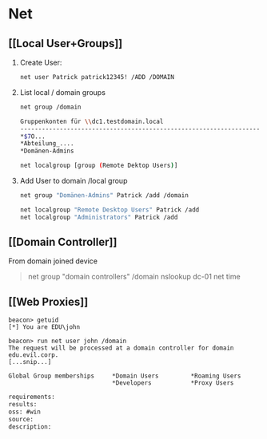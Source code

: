 # Net

## [[Local User+Groups]]
1. Create User:
    ```bash
    net user Patrick patrick12345! /ADD /DOMAIN
    ```
2. List local / domain groups
    ```bash
    net group /domain

    Gruppenkonten für \\dc1.testdomain.local
    -------------------------------------------------------------------------------
    *$7O...
    *Abteilung_....
    *Domänen-Admins
    
    net localgroup [group (Remote Dektop Users)]
    ```
1. Add User to domain /local group
    ```sh
    net group "Domänen-Admins" Patrick /add /domain

    net localgroup "Remote Desktop Users" Patrick /add
    net localgroup "Administrators" Patrick /add
    ```

## [[Domain Controller]]
From domain joined device  
>net group "domain controllers" /domain
>nslookup dc-01
>net time

## [[Web Proxies]]
``````beacon
beacon> getuid
[*] You are EDU\john

beacon> run net user john /domain
The request will be processed at a domain controller for domain edu.evil.corp.
[...snip...]

Global Group memberships     *Domain Users         *Roaming Users        
                             *Developers           *Proxy Users
``````



```meta
requirements: 
results: 
oss: #win
source: 
description: 
```